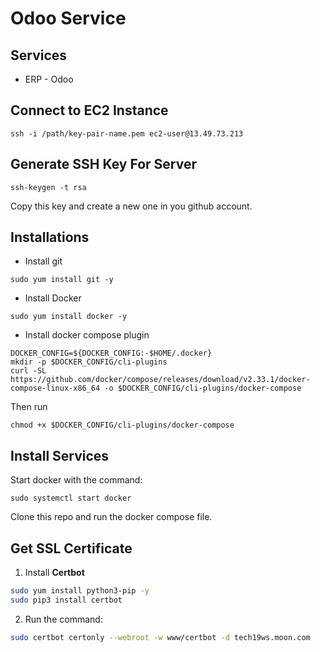 # Odoo Service

## Services
- ERP - Odoo

## Connect to EC2 Instance

```
ssh -i /path/key-pair-name.pem ec2-user@13.49.73.213
```

## Generate SSH Key For Server

```
ssh-keygen -t rsa
```

Copy this key and create a new one in you github account.

## Installations

* Install git
```
sudo yum install git -y
```

* Install Docker
```
sudo yum install docker -y
```

* Install docker compose plugin
```
DOCKER_CONFIG=${DOCKER_CONFIG:-$HOME/.docker}
mkdir -p $DOCKER_CONFIG/cli-plugins
curl -SL https://github.com/docker/compose/releases/download/v2.33.1/docker-compose-linux-x86_64 -o $DOCKER_CONFIG/cli-plugins/docker-compose
```

Then run
```
chmod +x $DOCKER_CONFIG/cli-plugins/docker-compose
```


## Install Services

Start docker with the command:
```
sudo systemctl start docker
```

Clone this repo and run the docker compose file.


## Get SSL Certificate

1. Install **Certbot**
```sh
sudo yum install python3-pip -y
sudo pip3 install certbot
```

2. Run the command:
```sh
sudo certbot certonly --webroot -w www/certbot -d tech19ws.moon.com
```
